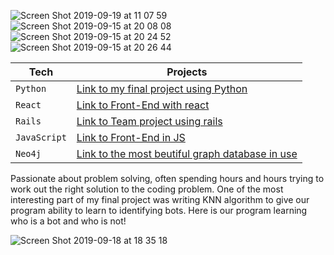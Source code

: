 ![Screen Shot 2019-09-19 at 11 07 59](https://user-images.githubusercontent.com/30932310/65230259-d2206500-dacd-11e9-979a-bc269a442a1b.png)
![Screen Shot 2019-09-15 at 20 08 08](https://user-images.githubusercontent.com/30932310/64926507-196cd400-d7f6-11e9-9afc-7ab2cb9cb39c.png)
![Screen Shot 2019-09-15 at 20 24 52](https://user-images.githubusercontent.com/30932310/64926574-f42c9580-d7f6-11e9-9b70-a98448859d58.png)
![Screen Shot 2019-09-15 at 20 26 44](https://user-images.githubusercontent.com/30932310/64926587-30f88c80-d7f7-11e9-90b9-0e70184b322a.png)


| Tech| Projects |
| --- | --- |
| `Python` | [Link to my final project using Python](https://github.com/BenjaminDarking/project_pry) |
| `React` | [Link to Front-End with react](https://github.com/BenjaminDarking/project_pry/tree/master/react) |
| `Rails` | [Link to Team project using rails](https://github.com/KajaMaria/Acebook) |
| `JavaScript` | [Link to Front-End in JS](https://github.com/KajaMaria/news-summary-challenge) |
| `Neo4j` | [Link to the most beutiful graph database in use](https://github.com/BenjaminDarking/project_pry/blob/master/react/src/components/neo.js) |



Passionate about problem solving, often spending hours and hours trying to work out the right solution to the coding problem. One of the most interesting part of my final project was writing KNN algorithm to give our program ability to learn to identifying bots. Here is our program learning who is a bot and who is not!

![Screen Shot 2019-09-18 at 18 35 18](https://user-images.githubusercontent.com/30932310/65229148-14e13d80-dacc-11e9-9a60-67b2a04fdc8c.png)
